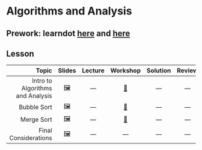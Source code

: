 # Algorithms and Analysis

## Prework: learndot [here](https://learn.fullstackacademy.com/workshop/5a42ad84c07e330004493862/content/5a42ad84c07e33000449386b/text) and [here](https://learn.fullstackacademy.com/workshop/5a42b1b0c07e3300044938c2/content/5a42b1b0c07e3300044938d2/text)

## Lesson

Topic | Slides | Lecture | Workshop | Solution | Review
-----:|:------:|:-------:|:--------:|:--------:|:-----:
Intro to Algorithms and Analysis | [🖼️][aa-1a] | — | [🔬][aa-1c] | — | —
Bubble Sort | [🖼️][aa-2a] | — | [🤝][aa-2c] | — | —
Merge Sort | [🖼️][aa-3a] | — | [🤝][aa-3c] | — | —
Final Considerations | [🖼️][aa-4a] | — | — | — | —

[aa-1a]: 1-intro-to-algorithms-and-analysis/Intro%20to%20Algorithms%20and%20Analysis.pdf
[aa-1c]: https://learn.fullstackacademy.com/workshop/5a42d1420cafd50004721494/landing
[aa-2a]: 2-bubble-sort/Bubble%20Sort.pdf
[aa-2c]: https://learn.fullstackacademy.com/workshop/5a42ad84c07e330004493862/landing
[aa-3a]: 3-merge-sort/Merge%20Sort.pdf
[aa-3c]: https://learn.fullstackacademy.com/workshop/5a42b1b0c07e3300044938c2/landing
[aa-4a]: 4-final-considerations/Final%20Considerations.pdf
